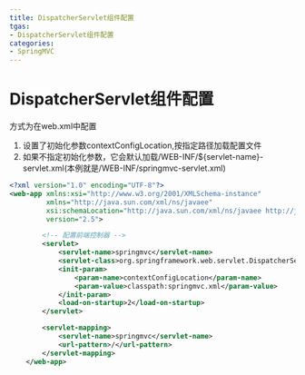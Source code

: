 ```yaml
---
title: DispatcherServlet组件配置
tgas: 
- DispatcherServlet组件配置
categories: 
- SpringMVC
---
```


# DispatcherServlet组件配置

方式为在web.xml中配置
1. 设置了初始化参数contextConfigLocation,按指定路径加载配置文件
2. 如果不指定初始化参数，它会默认加载/WEB-INF/${servlet-name}-servlet.xml(本例就是/WEB-INF/springmvc-servlet.xml)

```xml
<?xml version="1.0" encoding="UTF-8"?>
<web-app xmlns:xsi="http://www.w3.org/2001/XMLSchema-instance"
         xmlns="http://java.sun.com/xml/ns/javaee"
         xsi:schemaLocation="http://java.sun.com/xml/ns/javaee http://java.sun.com/xml/ns/javaee/web-app_2_5.xsd"
         version="2.5">

        <!-- 配置前端控制器 -->
        <servlet>
            <servlet-name>springmvc</servlet-name>
            <servlet-class>org.springframework.web.servlet.DispatcherServlet</servlet-class>
            <init-param>
                <param-name>contextConfigLocation</param-name>
                <param-value>classpath:springmvc.xml</param-value>
            </init-param>
            <load-on-startup>2</load-on-startup>
        </servlet>

        <servlet-mapping>
            <servlet-name>springmvc</servlet-name>
            <url-pattern>/</url-pattern>
        </servlet-mapping>
    </web-app>
```
